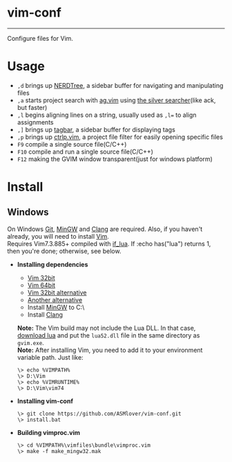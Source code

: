 # **vim-conf**
***
  
  Configure files for Vim.


# **Usage**
  * `,d` brings up [NERDTree](https://github.com/scrooloose/nerdtree), a sidebar buffer for navigating and manipulating files
  * `,a` starts project search with [ag.vim](https://github.com/rking/ag.vim) using [the silver searcher](https://github.com/ggreer/the_silver_searcher)(like ack, but faster)
  * `,l` begins aligning lines on a string, usually used as `,l=` to align assignments
  * `,]` brings up [tagbar](https://github.com/majutsushi/tagbar), a sidebar buffer for displaying tags
  * `,p` brings up [ctrlp.vim](https://github.com/kien/ctrlp.vim), a project file filter for easily opening specific files
  * `F9` compile a single source file(C/C++)
  * `F10` compile and run a single source file(C/C++)
  * `F12` making the GVIM window transparent(just for windows platform)


# **Install**
## **Windows**
  On Windows [Git](http://msysgit.github.io/), [MinGW](http://www.mingw.org/) and [Clang](http://www.llvm.org/) are required. Also, if you haven't already, you will need to install [Vim](http://www.vim.org/).  
  Requires Vim7.3.885+ compiled with [if_lua](http://vimdoc.sourceforge.net/htmldoc/if_lua.html). If :echo has("lua") returns 1, then you're done; otherwise, see below.

  * **Installing dependencies**
    - [Vim 32bit](http://files.kaoriya.net/vim/2013/vim73-kaoriya-win32-20130706.zip)
    - [Vim 64bit](http://files.kaoriya.net/vim/2013/vim73-kaoriya-win64-20130706.zip)
    - [Vim 32bit alternative](https://tuxproject.de/projects/vim/)
    - [Another alternative](http://wyw.dcweb.cn/#download)
    - Install [MinGW](http://www.mingw.org/) to C:\
    - Install [Clang](http://www.llvm.org/)

    **Note:** The Vim build may not include the Lua DLL. In that case, [download lua](http://lua-users.org/wiki/LuaBinaries) and put the `lua52.dll` file in the same directory as `gvim.exe`.  
    **Note:** After installing Vim, you need to add it to your environment variable path. Just like:  

        \> echo %VIMPATH%
        \> D:\Vim
        \> echo %VIMRUNTIME%
        \> D:\Vim\vim74

  * **Installing vim-conf**
    
        \> git clone https://github.com/ASMlover/vim-conf.git
        \> install.bat

  * **Building vimproc.vim**

        \> cd %VIMPATH%\vimfiles\bundle\vimproc.vim
        \> make -f make_mingw32.mak

